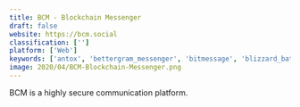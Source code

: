 ```yaml
---
title: BCM - Blockchain Messenger
draft: false 
website: https://bcm.social
classification: ['']
platform: ['Web']
keywords: ['antox', 'bettergram_messenger', 'bitmessage', 'blizzard_battle.net', 'briar', 'coyim', 'cyanide', 'dingtone', 'discord', 'isotoxin', 'matrix.org', 'privnote', 'ricochet', 'riot.im', 'signal', 'telegram', 'torchat', 'tox', 'toxygen', 'whatsapp', 'wire', 'utox']
image: 2020/04/BCM-Blockchain-Messenger.png
---
```

BCM is a highly secure communication platform.